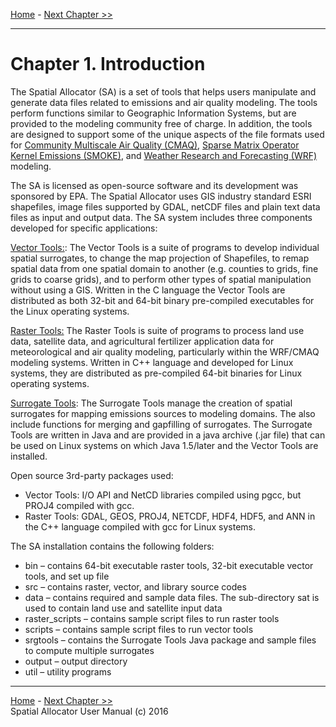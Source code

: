 [Home](README.md) - [Next Chapter >>](SA_ch02_install.md)
***

# Chapter 1. Introduction

The Spatial Allocator (SA) is a set of tools that helps users manipulate and generate data files related to emissions and air quality modeling. The tools perform functions similar to Geographic Information Systems, but are provided to the modeling community free of charge. In addition, the tools are designed to support some of the unique aspects of the file formats used for [Community Multiscale Air Quality (CMAQ)](http://www.epa.gov/cmaq), [Sparse Matrix Operator Kernel Emissions (SMOKE)](http://www.smoke-model.org), and [Weather Research and Forecasting (WRF)](http://www.wrf-model.org) modeling.

The SA is licensed as open-source software and its development was sponsored by EPA. The Spatial Allocator uses GIS industry standard ESRI shapefiles, image files supported by GDAL, netCDF files and plain text data files as input and output data. The SA system includes three components developed for specific applications:

[Vector Tools:](SA_ch03_vector.md): The Vector Tools is a suite of programs to develop individual spatial surrogates, to change the map projection of Shapefiles, to remap spatial data from one spatial domain to another (e.g. counties to grids, fine grids to coarse grids), and to perform other types of spatial manipulation without using a GIS. Written in the C language the Vector Tools are distributed as both 32-bit and 64-bit binary pre-compiled executables for the Linux operating systems.

[Raster Tools:](SA_ch04_raster.md) The Raster Tools is suite of programs to process land use data, satellite data, and agricultural fertilizer application data for meteorological and air quality modeling, particularly within the WRF/CMAQ modeling systems. Written in C++ language and developed for Linux systems, they are distributed as pre-compiled 64-bit binaries for Linux operating systems.

[Surrogate Tools](SA_ch05_surrogate.md): The Surrogate Tools manage the creation of spatial surrogates for mapping emissions sources to modeling domains. The also include functions for merging and gapfilling of surrogates. The Surrogate Tools are written in Java and are provided in a java archive (.jar file) that can be used on Linux systems on which Java 1.5/later and the Vector Tools are installed.

Open source 3rd-party packages used:

- Vector Tools: I/O API and NetCD libraries compiled using pgcc, but PROJ4 compiled with gcc.
- Raster Tools: GDAL, GEOS, PROJ4, NETCDF, HDF4, HDF5, and ANN in the C++ language compiled with gcc for Linux systems.

The SA installation contains the following folders:

- bin – contains 64-bit executable raster tools, 32-bit executable vector tools, and set up file
- src – contains raster, vector, and library source codes
- data – contains required and sample data files. The sub-directory sat is used to contain land use and satellite input data
- raster_scripts – contains sample script files to run raster tools
- scripts – contains sample script files to run vector tools
- srgtools – contains the Surrogate Tools Java package and sample files to compute multiple surrogates
- output – output directory
- util – utility programs

***
[Home](README.md) - [Next Chapter >>](SA_ch02_install.md)<br>
Spatial Allocator User Manual (c) 2016<br>
